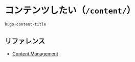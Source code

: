 # コンテンツしたい（`/content/`）

```{toctree}
hugo-content-title
```

## リファレンス

- [Content Management](https://gohugo.io/content-management/)
